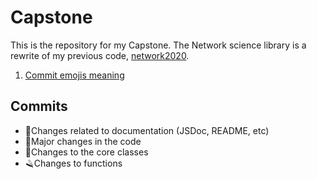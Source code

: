 # Capstone
This is the repository for my Capstone.
The Network science library is a rewrite of my previous code, [network2020](github.com/rodigu/network2020).

1. [Commit emojis meaning](#commits)

## Commits
- 📁Changes related to documentation (JSDoc, README, etc)
- 🚧Major changes in the code
- 🔗Changes to the core classes
- 🪒Changes to functions
